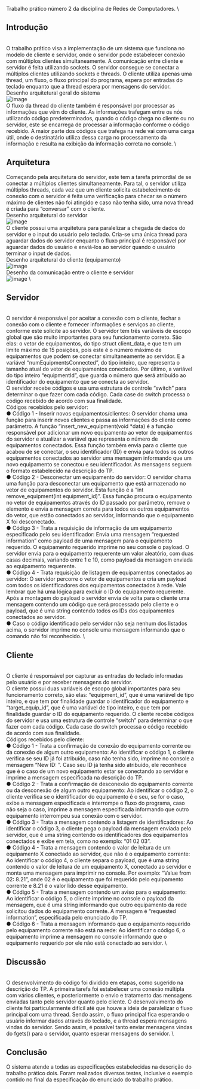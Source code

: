 Trabalho prático número 2 da disciplina de Redes de Computadores. 
\
## Introdução
\
O trabalho prático visa a implementação de um sistema que funciona no modelo de cliente e servidor,
onde o servidor pode estabelecer conexão com múltiplos clientes simultaneamente. A comunicação
entre cliente e servidor é feita utilizando sockets. O servidor consegue se conectar a múltiplos
clientes utilizando sockets e threads. O cliente utiliza apenas uma thread, um fluxo, o fluxo principal
do programa, espera por entradas do teclado enquanto que a thread espera por mensagens do
servidor.
\
Desenho arquitetural geral do sistema
\
![image](https://user-images.githubusercontent.com/34943649/178841500-e9a67dad-9e8a-414d-8d67-aaa5a7c481d5.png)
\
O fluxo da thread do cliente também é responsável por processar as informações que vêm do cliente.
As informações trafegam entre os nós utilizando código predeterminados, quando o código chega no
cliente ou no servidor, este se encarrega de processar a informação conforme o código recebido. A
maior parte dos códigos que trafega na rede vai com uma carga útil, onde o destinatário utiliza dessa
carga no processamento da informação e resulta na exibição da informação correta no console.
\
## Arquitetura
Começando pela arquitetura do servidor, este tem a tarefa primordial de se conectar a múltiplos
clientes simultaneamente. Para tal, o servidor utiliza múltiplos threads, cada vez que um cliente
solicita estabelecimento de conexão com o servidor é feita uma verificação para checar se o número
máximo de clientes não foi atingido e caso não tenha sido, uma nova thread é criada para
“conversar” com o cliente.
\
Desenho arquitetural do servidor
\
![image](https://user-images.githubusercontent.com/34943649/178841990-d26325b8-c5b6-4a7f-bfbe-048b6e026261.png)
\
O cliente possui uma arquitetura para paralelizar a chegada de dados do servidor e o input do
usuário pelo teclado. Cria-se uma única thread para aguardar dados do servidor enquanto o fluxo
principal é responsável por aguardar dados do usuário e enviá-los ao servidor quando o usuário
terminar o input de dados.
\
Desenho arquitetural do cliente (equipamento)
\
![image](https://user-images.githubusercontent.com/34943649/178842020-90686377-8161-4982-9a73-8cdac2fbac1b.png)
\
Desenho da comunicação entre o cliente e servidor
\
![image](https://user-images.githubusercontent.com/34943649/178842030-ce64d77b-a269-4dc6-a422-19a9d320ef21.png)
\
## Servidor
\
O servidor é responsável por aceitar a conexão com o cliente, fechar a conexão com o cliente e
fornecer informações e serviços ao cliente, conforme este solicite ao servidor.
O servidor tem três variáveis de escopo global que são muito importantes para seu funcionamento
correto. São elas: o vetor de equipamentos, do tipo struct client_data, e que tem um limite máximo de
15 posições, pois este é o número máximo de equipamentos que podem se conectar
simultaneamente ao servidor. E a variável “numEquipmentsConnected”, do tipo inteiro, que
representa o tamanho atual do vetor de equipamentos conectados. Por último, a variável do tipo
inteiro “equipmentId”, que guarda o número que será atribuído ao identificador do equipamento que
se conecta ao servidor.
\
O servidor recebe códigos e usa uma estrutura de controle “switch” para determinar o que fazer com
cada código. Cada case do switch processa o código recebido de acordo com sua finalidade.
\
Códigos recebidos pelo servidor:
\
  ● Código 1 - Inserir novos equipamentos/clientes: O servidor chama uma função para inserir
    novos clientes e passa as informações do cliente como parâmetro. A função
    “insert_new_equipment(void *data) é a função responsável por adicionar um novo
    equipamento ao vetor de equipamentos do servidor e atualizar a variável que representa o
    número de equipamentos conectados. Essa função também envia para o cliente que acabou
    de se conectar, o seu identificador (ID) e envia para todos os outros equipamentos
    conectados ao servidor uma mensagem informando que um novo equipamento se conectou
    e seu identificador. As mensagens seguem o formato estabelecido na descrição do TP.
    \
  ● Código 2 - Desconectar um equipamento do servidor: O servidor chama uma função para
    desconectar um equipamento que está armazenado no vetor de equipamentos do servidor.
    Esta função é a “int remove_equipment(int equipment_id)”. Essa função procura o
    equipamento no vetor de equipamentos através do ID passado por parâmetro, remove o
    elemento e envia a mensagem correta para todos os outros equipamentos do vetor, que
    estão conectados ao servidor, informando que o equipamento X foi desconectado.
    \
  ● Código 3 - Trata a requisição de informação de um equipamento especificado pelo seu
    identificador: Envia uma mensagem “requested information” como payload de uma
    mensagem para o equipamento requerido. O equipamento requerido imprime no seu console
    o payload. O servidor envia para o equipamento requerente um valor aleatório, com duas
    casas decimais, variando entre 1 e 10, como payload da mensagem enviada ao equipamento
    requerente.
    \
  ● Código 4 - Trata requisição de listagem de equipamentos conectados ao servidor: O servidor
    percorre o vetor de equipamentos e cria um payload com todos os identificadores dos
    equipamentos conectados à rede. Vale lembrar que há uma lógica para excluir o ID do
    equipamento requerente. Após a montagem do payload o servidor envia de volta para o
    cliente uma mensagem contendo um código que será processado pelo cliente e o payload,
    que é uma string contendo todos os IDs dos equipamentos conectados ao servidor.
    \
  ● Caso o código identificado pelo servidor não seja nenhum dos listados acima, o servidor
    imprime no console uma mensagem informando que o comando não foi reconhecido.
    \
## Cliente
\
O cliente é responsável por capturar as entradas do teclado informadas pelo usuário e por receber
mensagens do servidor.
\
O cliente possui duas variáveis de escopo global importantes para seu funcionamento correto, são
elas: “equipment_id”, que é uma variável de tipo inteiro, e que tem por finalidade guardar o
identificador do equipamento e “target_equip_id”, que é uma variável de tipo inteiro, e que tem por
finalidade guardar o ID do equipamento requerido.
O cliente recebe códigos do servidor e usa uma estrutura de controle “switch” para determinar o que
fazer com cada código. Cada case do switch processa o código recebido de acordo com sua
finalidade.
\
Códigos recebidos pelo cliente:
\
  ● Código 1 - Trata a confirmação de conexão do equipamento corrente ou da conexão de
    algum outro equipamento: Ao identificar o código 1, o cliente verifica se seu ID já foi
    atribuído, caso não tenha sido, imprime no console a mensagem “New ID: <X>”. Caso seu ID
    já tenha sido atribuído, ele reconhece que é o caso de um novo equipamento estar se
    conectando ao servidor e imprime a mensagem especificada na descrição do TP.
  \
  ● Código 2 - Trata a confirmação de desconexão do equipamento corrente ou da desconexão
    de algum outro equipamento: Ao identificar o código 2, o cliente verifica se o identificador do
    equipamento é o seu, se for o caso, exibe a mensagem especificada e interrompe o fluxo do
    programa, caso não seja o caso, imprime a mensagem especificada informando que outro
    equipamento interrompeu sua conexão com o servidor.
  \
  ● Código 3 - Trata a mensagem contendo a listagem de identificadores: Ao identificar o código
    3, o cliente pega o payload da mensagem enviada pelo servidor, que é uma string contendo
    os identificadores dos equipamentos conectados e exibe em tela, como no exemplo: “01 02
    03”.
  \
  ● Código 4 - Trata a mensagem contendo o valor de leitura de um equipamento X conectado
    ao servidor, que não é o equipamento corrente: Ao identificar o código 4, o cliente separa o
    payload, que é uma string contendo o valor de leitura de um equipamento X, conectado ao
    servidor e monta uma mensagem para imprimir no console. Por exemplo: “Value from 02:
    8.21”, onde 02 é o equipamento que foi requerido pelo equipamento corrente e 8.21 é o valor
    lido desse equipamento.
  \
  ● Código 5 - Trata a mensagem contendo um aviso para o equipamento: Ao identificar o código
    5, o cliente imprime no console o payload da mensagem, que é uma string informando que
    outro equipamento da rede solicitou dados do equipamento corrente. A mensagem é
    “requested information”, especificada pelo enunciado do TP.
  \
  ● Código 6 - Trata a mensagem informando que o equipamento requerido pelo equipamento
    corrente não está na rede: Ao identificar o código 6, o equipamento imprime a mensagem no
    console informando que o equipamento requerido por ele não está conectado ao servidor.
  \
## Discussão
\
O desenvolvimento do código foi dividido em etapas, como sugerido na descrição do TP. A primeira
tarefa foi estabelecer uma conexão múltipla com vários clientes, e posteriormente o envio e
tratamento das mensagens enviadas tanto pelo servidor quanto pelo cliente. O desenvolvimento do
cliente foi particularmente difícil até que houve a ideia de paralelizar o fluxo principal com uma thread.
Sendo assim, o fluxo principal fica esperando o usuário informar dados através do teclado, e a thread
espera mensagens vindas do servidor. Sendo assim, é possível tanto enviar mensagens vindas do
fgets() para o servidor, quanto esperar mensagens do servidor.
\
## Conclusão
O sistema atende a todas as especificações estabelecidas na descrição do trabalho prático dois.
Foram realizados diversos testes, inclusive o exemplo contido no final da especificação do enunciado
do trabalho prático.
